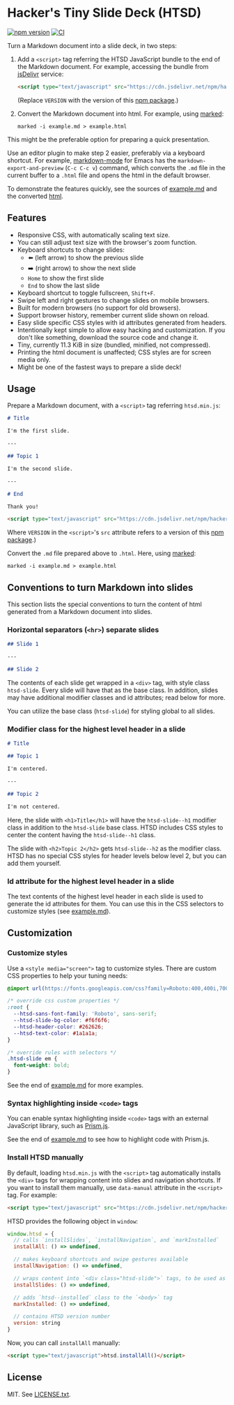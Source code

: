 # Hacker's Tiny Slide Deck (HTSD)

[![npm version](https://badge.fury.io/js/hackers-tiny-slide-deck.svg)][HTSD-npm-package]
[![CI](https://github.com/tkareine/hackers-tiny-slide-deck/workflows/CI/badge.svg)][HTSD-CI]

Turn a Markdown document into a slide deck, in two steps:

1. Add a `<script>` tag referring the HTSD JavaScript bundle to the end
   of the Markdown document. For example, accessing the bundle from
   [jsDelivr] service:

   ``` html
   <script type="text/javascript" src="https://cdn.jsdelivr.net/npm/hackers-tiny-slide-deck@VERSION/build/htsd.min.js"></script>
   ```

   (Replace `VERSION` with the version of this [npm
   package][HTSD-npm-package].)

2. Convert the Markdown document into html. For example, using [marked]:

   ``` shell
   marked -i example.md > example.html
   ```

This might be the preferable option for preparing a quick presentation.

Use an editor plugin to make step 2 easier, preferably via a keyboard
shortcut. For example, [markdown-mode] for Emacs has the
`markdown-export-and-preview` (`C-c C-c v`) command, which converts the
`.md` file in the current buffer to a `.html` file and opens the html in
the default browser.

To demonstrate the features quickly, see the sources of [example.md] and
the converted [html][example.html].

## Features

* Responsive CSS, with automatically scaling text size.
* You can still adjust text size with the browser's zoom function.
* Keyboard shortcuts to change slides:
  * ⬅️ (left arrow) to show the previous slide
  * ➡️ (right arrow) to show the next slide
  * `Home` to show the first slide
  * `End` to show the last slide
* Keyboard shortcut to toggle fullscreen, `Shift+F`.
* Swipe left and right gestures to change slides on mobile browsers.
* Built for modern browsers (no support for old browsers).
* Support browser history, remember current slide shown on reload.
* Easy slide specific CSS styles with id attributes generated from
  headers.
* Intentionally kept simple to allow easy hacking and customization. If
  you don't like something, download the source code and change it.
* Tiny, currently 11.3 KiB in size (bundled, minified, not compressed).
* Printing the html document is unaffected; CSS styles are for screen
  media only.
* Might be one of the fastest ways to prepare a slide deck!

## Usage

Prepare a Markdown document, with a `<script>` tag referring
`htsd.min.js`:

``` markdown
# Title

I'm the first slide.

---

## Topic 1

I'm the second slide.

---

# End

Thank you!

<script type="text/javascript" src="https://cdn.jsdelivr.net/npm/hackers-tiny-slide-deck@VERSION/build/htsd.min.js"></script>
```

Where `VERSION` in the `<script>`'s `src` attribute refers to a version
of this [npm package][HTSD-npm-package].)

Convert the `.md` file prepared above to `.html`. Here, using [marked]:

``` shell
marked -i example.md > example.html
```

## Conventions to turn Markdown into slides

This section lists the special conventions to turn the content of html
generated from a Markdown document into slides.

### Horizontal separators (`<hr>`) separate slides

``` markdown
## Slide 1

---

## Slide 2

```

The contents of each slide get wrapped in a `<div>` tag, with style
class `htsd-slide`. Every slide will have that as the base class. In
addition, slides may have additional modifier classes and id attributes;
read below for more.

You can utilize the base class (`htsd-slide`) for styling global to all
slides.

### Modifier class for the highest level header in a slide

``` markdown
# Title

## Topic 1

I'm centered.

---

## Topic 2

I'm not centered.
```

Here, the slide with `<h1>Title</h1>` will have the `htsd-slide--h1`
modifier class in addition to the `htsd-slide` base class. HTSD includes
CSS styles to center the content having the `htsd-slide--h1` class.

The slide with `<h2>Topic 2</h2>` gets `htsd-slide--h2` as the modifier
class. HTSD has no special CSS styles for header levels below level 2,
but you can add them yourself.

### Id attribute for the highest level header in a slide

The text contents of the highest level header in each slide is used to
generate the id attributes for them. You can use this in the CSS
selectors to customize styles (see [example.md]).

## Customization

### Customize styles

Use a `<style media="screen">` tag to customize styles. There are custom
CSS properties to help your tuning needs:

``` css
@import url(https://fonts.googleapis.com/css?family=Roboto:400,400i,700);

/* override css custom properties */
:root {
  --htsd-sans-font-family: 'Roboto', sans-serif;
  --htsd-slide-bg-color: #f6f6f6;
  --htsd-header-color: #262626;
  --htsd-text-color: #1a1a1a;
}

/* override rules with selectors */
.htsd-slide em {
  font-weight: bold;
}
```

See the end of [example.md] for more examples.

### Syntax highlighting inside `<code>` tags

You can enable syntax highlighting inside `<code>` tags with an external
JavaScript library, such as [Prism.js].

See the end of [example.md] to see how to highlight code with Prism.js.

### Install HTSD manually

By default, loading `htsd.min.js` with the `<script>` tag automatically
installs the `<div>` tags for wrapping content into slides and
navigation shortcuts. If you want to install them manually, use
`data-manual` attribute in the `<script>` tag. For example:

``` html
<script type="text/javascript" src="https://cdn.jsdelivr.net/npm/hackers-tiny-slide-deck@VERSION/build/htsd.min.js" data-manual></script>
```

HTSD provides the following object in `window`:

``` javascript
window.htsd = {
  // calls `installSlides`, `installNavigation`, and `markInstalled`
  installAll: () => undefined,

  // makes keyboard shortcuts and swipe gestures available
  installNavigation: () => undefined,

  // wraps content into `<div class="htsd-slide">` tags, to be used as slides
  installSlides: () => undefined,

  // adds `htsd--installed` class to the `<body>` tag
  markInstalled: () => undefined,

  // contains HTSD version number
  version: string
}
```

Now, you can call `installAll` manually:

``` html
<script type="text/javascript">htsd.installAll()</script>
```

## License

MIT. See [LICENSE.txt].

[HTSD-CI]: https://github.com/tkareine/hackers-tiny-slide-deck/actions?workflow=CI
[HTSD-npm-package]: https://www.npmjs.com/package/hackers-tiny-slide-deck
[LICENSE.txt]: https://raw.githubusercontent.com/tkareine/hackers-tiny-slide-deck/master/LICENSE.txt
[Prism.js]: https://prismjs.com/
[example.html]: https://tkareine.github.io/hackers-tiny-slide-deck/example.html
[example.md]: https://raw.githubusercontent.com/tkareine/hackers-tiny-slide-deck/master/example.md
[jsDelivr]: https://www.jsdelivr.com/
[markdown-mode]: https://jblevins.org/projects/markdown-mode/
[marked]: https://github.com/markedjs/marked
